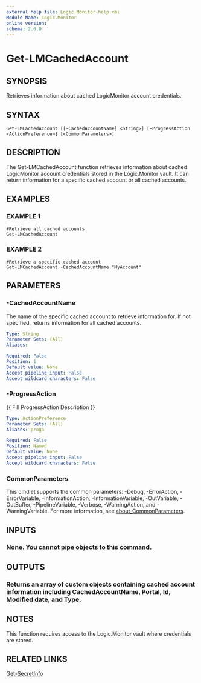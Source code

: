 ```yaml
---
external help file: Logic.Monitor-help.xml
Module Name: Logic.Monitor
online version:
schema: 2.0.0
---
```


# Get-LMCachedAccount

## SYNOPSIS
Retrieves information about cached LogicMonitor account credentials.

## SYNTAX

```
Get-LMCachedAccount [[-CachedAccountName] <String>] [-ProgressAction <ActionPreference>] [<CommonParameters>]
```

## DESCRIPTION
The Get-LMCachedAccount function retrieves information about cached LogicMonitor account credentials stored in the Logic.Monitor vault.
It can return information for a specific cached account or all cached accounts.

## EXAMPLES

### EXAMPLE 1
```
#Retrieve all cached accounts
Get-LMCachedAccount
```

### EXAMPLE 2
```
#Retrieve a specific cached account
Get-LMCachedAccount -CachedAccountName "MyAccount"
```

## PARAMETERS

### -CachedAccountName
The name of the specific cached account to retrieve information for.
If not specified, returns information for all cached accounts.

```yaml
Type: String
Parameter Sets: (All)
Aliases:

Required: False
Position: 1
Default value: None
Accept pipeline input: False
Accept wildcard characters: False
```

### -ProgressAction
{{ Fill ProgressAction Description }}

```yaml
Type: ActionPreference
Parameter Sets: (All)
Aliases: proga

Required: False
Position: Named
Default value: None
Accept pipeline input: False
Accept wildcard characters: False
```

### CommonParameters
This cmdlet supports the common parameters: -Debug, -ErrorAction, -ErrorVariable, -InformationAction, -InformationVariable, -OutVariable, -OutBuffer, -PipelineVariable, -Verbose, -WarningAction, and -WarningVariable. For more information, see [about_CommonParameters](http://go.microsoft.com/fwlink/?LinkID=113216).

## INPUTS

### None. You cannot pipe objects to this command.
## OUTPUTS

### Returns an array of custom objects containing cached account information including CachedAccountName, Portal, Id, Modified date, and Type.
## NOTES
This function requires access to the Logic.Monitor vault where credentials are stored.

## RELATED LINKS

[Get-SecretInfo]()

